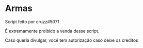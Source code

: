 # Armas
Script feito por cruzz#5071

É extremamente proibido a venda desse script.

Caso queria divulgar, você tem autorização caso deixe os creditos
